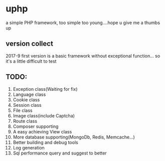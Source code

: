 # uphp 
a simple PHP framework, too simple too young....hope u give me a thumbs up
## version collect
2017-9 first version is a basic framework without exceptional function...
so it's a little difficult to test

##  TODO:
<ol>
<li>Exception class(Waiting for fix)</li>
<li>Language class</li>
<li>Cookie class</li>
<li>Session class</li>
<li>File class</li>
<li>Image class(include Captcha)</li>
<li>Route class</li>
<li>Composer supporting</li>
<li>A easy achieving View class</li>
<li>More database supporting(MongoDb, Redis, Memcache...)</li>
<li>Better building and debug tools</li>
<li>Log generation</li>
<li>Sql performance query and suggest to better </li>
</ol>